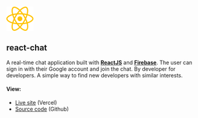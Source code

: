 ![react-icon](./public/react.svg)

## react-chat

A real-time chat application built with **[ReactJS](https://reactjs.org/)** and **[Firebase](https://firebase.google.com/)**. The user can sign in with their Google account and join the chat. By developer for developers. A simple way to find new developers with similar interests.

#### View:

- [Live site](https://react-chat-sam4web.vercel.app/) (Vercel)
- [Source code](https://github.com/sam4web/react-chat/) (Github)
